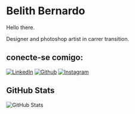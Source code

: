 # Belith Bernardo
Hello there. 

Designer and photoshop artist in carrer transition.

## conecte-se comigo:

[![LinkedIn](https://img.shields.io/badge/LinkedIn-FFF?style=for-the-badge&logo=linkedin&logoColor=0E76A8)](https://www.linkedin.com/in/belith-bernardo/) 
[![Github](https://img.shields.io/badge/Github-fff?style=for-the-badge&logo=Github&logoColor=357)](https://www.github.com/BelithB)
[![Instagram](https://img.shields.io/badge/Instagram-fff?style=for-the-badge&logo=instagram)](https://www.instagram.com/Belith/)


## GitHub Stats
![GitHub Stats](https://github-readme-stats.vercel.app/api?username=BelithB&theme=transparent&bg_color=00253f&border_color=fff&show_icons=true&icon_color=91ff95&title_0e7a8=91ff95&text_color=fff)


